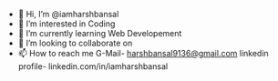 - 👋 Hi, I’m @iamharshbansal
- 👀 I’m interested in Coding
- 🌱 I’m currently learning Web Developement
- 💞️ I’m looking to collaborate on 
- 📫 How to reach me 
G-Mail- harshbansal9136@gmail.com 
linkedin profile- linkedin.com/in/iamharshbansal   

<!---
iamharshbansal/iamharshbansal is a ✨ special ✨ repository because its `README.md` (this file) appears on your GitHub profile.
You can click the Preview link to take a look at your changes.
--->

